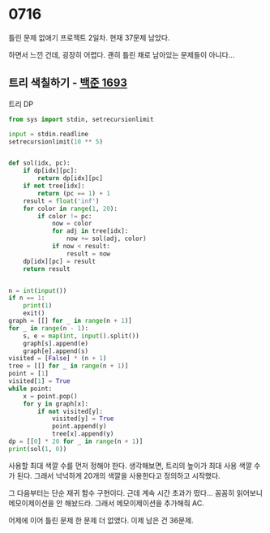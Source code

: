 # 0716

틀린 문제 없애기 프로젝트 2일차. 현재 37문제 남았다.

하면서 느낀 건데, 굉장히 어렵다. 괜히 틀린 채로 남아있는 문제들이 아니다...



## 트리 색칠하기 - [백준 1693](https://www.acmicpc.net/problem/1693)

트리 DP

```Python
from sys import stdin, setrecursionlimit

input = stdin.readline
setrecursionlimit(10 ** 5)


def sol(idx, pc):
    if dp[idx][pc]:
        return dp[idx][pc]
    if not tree[idx]:
        return (pc == 1) + 1
    result = float('inf')
    for color in range(1, 20):
        if color != pc:
            now = color
            for adj in tree[idx]:
                now += sol(adj, color)
            if now < result:
                result = now
    dp[idx][pc] = result
    return result


n = int(input())
if n == 1:
    print(1)
    exit()
graph = [[] for _ in range(n + 1)]
for _ in range(n - 1):
    s, e = map(int, input().split())
    graph[s].append(e)
    graph[e].append(s)
visited = [False] * (n + 1)
tree = [[] for _ in range(n + 1)]
point = [1]
visited[1] = True
while point:
    x = point.pop()
    for y in graph[x]:
        if not visited[y]:
            visited[y] = True
            point.append(y)
            tree[x].append(y)
dp = [[0] * 20 for _ in range(n + 1)]
print(sol(1, 0))
```

사용할 최대 색깔 수를 먼저 정해야 한다. 생각해보면, 트리의 높이가 최대 사용 색깔 수가 된다. 그래서 넉넉하게 20개의 색깔을 사용한다고 정의하고 시작했다.

그 다음부터는 단순 재귀 함수 구현이다. 근데 계속 시간 초과가 떴다... 꼼꼼히 읽어보니 메모이제이션을 안 해놨드라. 그래서 메모이제이션을 추가해줘 AC.

어제에 이어 틀린 문제 한 문제 더 없앴다. 이제 남은 건 36문제.
